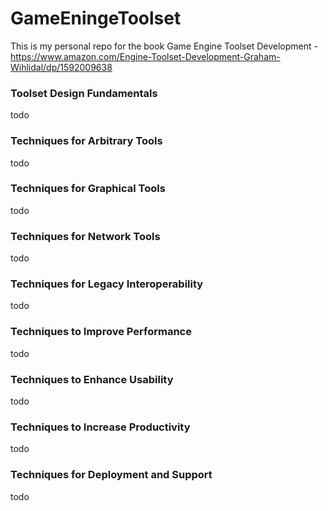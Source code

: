 # GameEningeToolset
This is my personal repo for the book Game Engine Toolset Development - https://www.amazon.com/Engine-Toolset-Development-Graham-Wihlidal/dp/1592009638


### Toolset Design Fundamentals 
todo

### Techniques for Arbitrary Tools
todo

### Techniques for Graphical Tools
todo

### Techniques for Network Tools 
todo

### Techniques for Legacy Interoperability
todo

### Techniques to Improve Performance
todo

### Techniques to Enhance Usability
todo

### Techniques to Increase Productivity
todo

### Techniques for Deployment and Support
todo
